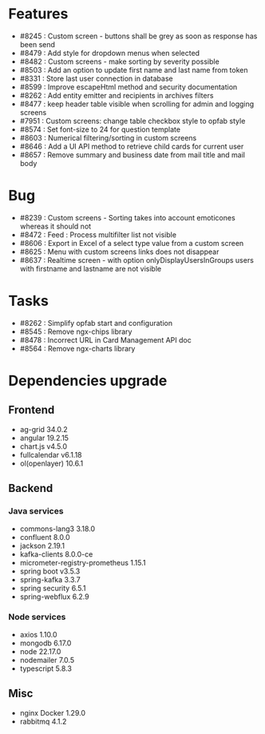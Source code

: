 
# Features

- #8245 : Custom screen - buttons shall be grey as soon as response has been send
- #8479 : Add style for dropdown menus when selected
- #8482 : Custom screens - make sorting by severity possible
- #8503 : Add an option to update first name and last name from token
- #8331 : Store last user connection in database
- #8599 : Improve escapeHtml method and security documentation
- #8262 : Add entity emitter and recipients in archives filters
- #8477 : keep header table visible when scrolling for admin and logging screens
- #7951 : Custom screens: change table checkbox style to opfab style
- #8574 : Set font-size to 24 for question template
- #8603 : Numerical filtering/sorting in custom screens
- #8646 : Add a UI API method to retrieve child cards for current user
- #8657 : Remove summary and business date from mail title and mail body

# Bug

- #8239 : Custom screens - Sorting takes into account emoticones whereas it should not
- #8472 : Feed : Process multifilter list not visible
- #8606 : Export in Excel of a select type value from a custom screen
- #8625 : Menu with custom screens links does not disappear
- #8637 : Realtime screen - with option onlyDisplayUsersInGroups users with firstname and lastname are not visible

# Tasks

- #8262 : Simplify opfab start and configuration
- #8545 : Remove ngx-chips library
- #8478 : Incorrect URL in Card Management API doc
- #8564 : Remove ngx-charts library
  
# Dependencies upgrade

## Frontend

- ag-grid 34.0.2
- angular 19.2.15
- chart.js v4.5.0
- fullcalendar v6.1.18
- ol(openlayer) 10.6.1
  
## Backend 


### Java services 

- commons-lang3 3.18.0
- confluent 8.0.0
- jackson 2.19.1
- kafka-clients 8.0.0-ce
- micrometer-registry-prometheus 1.15.1
- spring boot v3.5.3
- spring-kafka 3.3.7
- spring security 6.5.1
- spring-webflux 6.2.9
  
### Node services
 - axios 1.10.0
 - mongodb 6.17.0
 - node 22.17.0
 - nodemailer 7.0.5
 - typescript 5.8.3

## Misc

- nginx Docker 1.29.0
- rabbitmq 4.1.2






